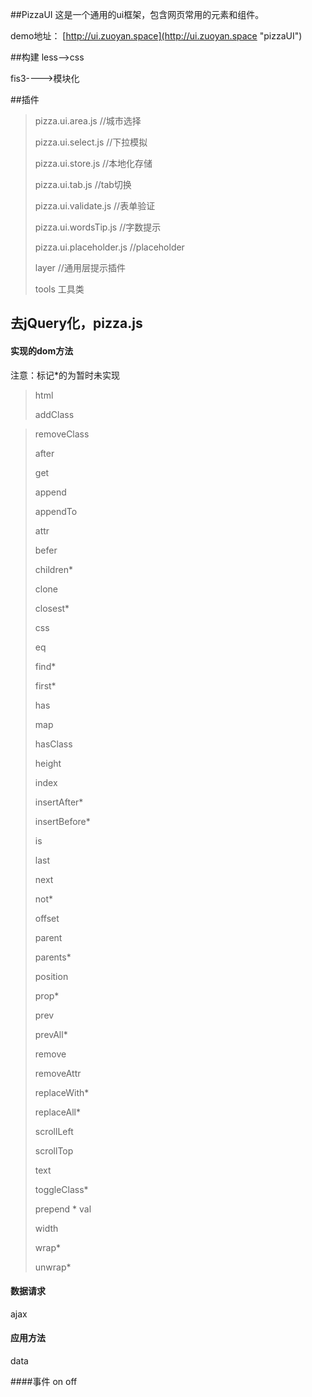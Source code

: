 ##PizzaUI
 这是一个通用的ui框架，包含网页常用的元素和组件。

demo地址： [http://ui.zuoyan.space](http://ui.zuoyan.space "pizzaUI")

##构建
less-->css

fis3---->模块化



##插件
> pizza.ui.area.js //城市选择
>
> pizza.ui.select.js //下拉模拟
>
> pizza.ui.store.js //本地化存储
>
> pizza.ui.tab.js  //tab切换
>
> pizza.ui.validate.js //表单验证
>
> pizza.ui.wordsTip.js //字数提示
>
> pizza.ui.placeholder.js //placeholder
>
> layer //通用层提示插件
>
> tools 工具类


## 去jQuery化，pizza.js
#### 实现的dom方法
注意：标记*的为暂时未实现
> html
>
> addClass

> removeClass
>
> after
>
> get
>
> append
>
> appendTo
>
> attr
>
>befer
>
>children*
>
>clone
>
>closest*
>
>css
>
>eq
>
>find*
>
>first*
>
>has
>
>map
>
>hasClass
>
>height
>
>index
>
>insertAfter*
>
>insertBefore*
>
>is
>
>last
>
>next
>
>not*
>
>offset
>
>parent
>
>parents*
>
>
>position
>
>prop*
>
>prev
>
>prevAll*
>
>remove
>
>removeAttr
>
>replaceWith*
>
>replaceAll*
>
>scrollLeft
>
>scrollTop
>
>text
>
>toggleClass*
>
> prepend *
>val
>
>width
>
>wrap*
>
>unwrap*

#### 数据请求
ajax

#### 应用方法
data

####事件
on
off
